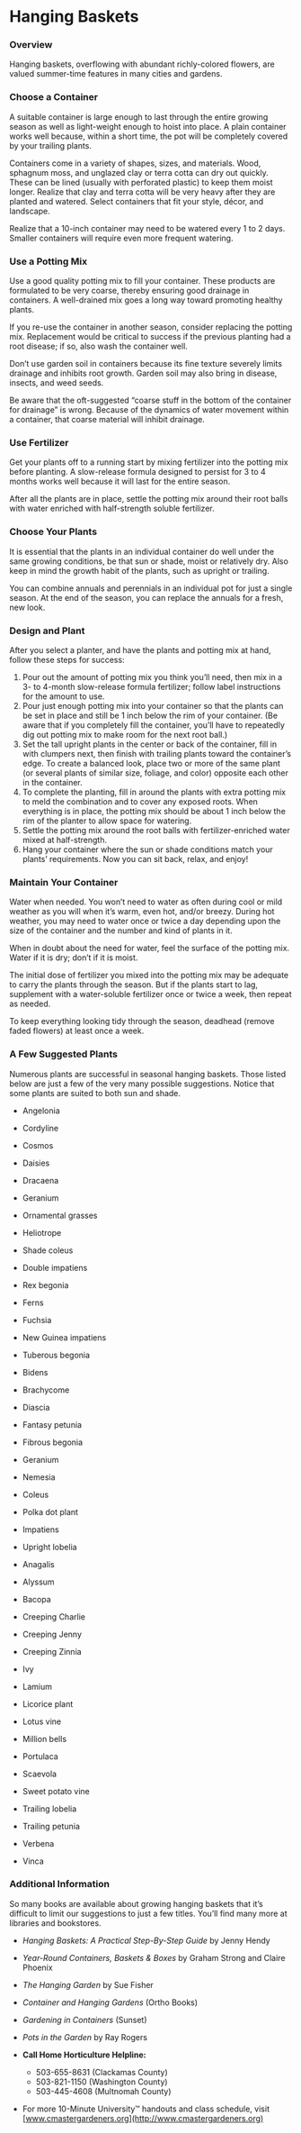# Hanging Baskets

### Overview

Hanging baskets, overflowing with abundant richly-colored flowers, are valued summer-time features in many cities and gardens.

### Choose a Container

A suitable container is large enough to last through the entire growing season as well as light-weight enough to hoist into place. A plain container works well because, within a short time, the pot will be completely covered by your trailing plants.

Containers come in a variety of shapes, sizes, and materials. Wood, sphagnum moss, and unglazed clay or terra cotta can dry out quickly. These can be lined (usually with perforated plastic) to keep them moist longer. Realize that clay and terra cotta will be very heavy after they are planted and watered. Select containers that fit your style, décor, and landscape.

Realize that a 10-inch container may need to be watered every 1 to 2 days. Smaller containers will require even more frequent watering.

### Use a Potting Mix

Use a good quality potting mix to fill your container. These products are formulated to be very coarse, thereby ensuring good drainage in containers. A well-drained mix goes a long way toward promoting healthy plants.

If you re-use the container in another season, consider replacing the potting mix. Replacement would be critical to success if the previous planting had a root disease; if so, also wash the container well.

Don’t use garden soil in containers because its fine texture severely limits drainage and inhibits root growth. Garden soil may also bring in disease, insects, and weed seeds.

Be aware that the oft-suggested “coarse stuff in the bottom of the container for drainage” is wrong. Because of the dynamics of water movement within a container, that coarse material will inhibit drainage.

### Use Fertilizer

Get your plants off to a running start by mixing fertilizer into the potting mix before planting. A slow-release formula designed to persist for 3 to 4 months works well because it will last for the entire season.

After all the plants are in place, settle the potting mix around their root balls with water enriched with half-strength soluble fertilizer.

### Choose Your Plants

It is essential that the plants in an individual container do well under the same growing conditions, be that sun or shade, moist or relatively dry. Also keep in mind the growth habit of the plants, such as upright or trailing.

You can combine annuals and perennials in an individual pot for just a single season. At the end of the season, you can replace the annuals for a fresh, new look.

### Design and Plant

After you select a planter, and have the plants and potting mix at hand, follow these steps for success:

1. Pour out the amount of potting mix you think you’ll need, then mix in a 3- to 4-month slow-release formula fertilizer; follow label instructions for the amount to use.
2. Pour just enough potting mix into your container so that the plants can be set in place and still be 1 inch below the rim of your container. (Be aware that if you completely fill the container, you’ll have to repeatedly dig out potting mix to make room for the next root ball.)
3. Set the tall upright plants in the center or back of the container, fill in with clumpers next, then finish with trailing plants toward the container’s edge. To create a balanced look, place two or more of the same plant (or several plants of similar size, foliage, and color) opposite each other in the container.
4. To complete the planting, fill in around the plants with extra potting mix to meld the combination and to cover any exposed roots. When everything is in place, the potting mix should be about 1 inch below the rim of the planter to allow space for watering.
5. Settle the potting mix around the root balls with fertilizer-enriched water mixed at half-strength.
6. Hang your container where the sun or shade conditions match your plants’ requirements. Now you can sit back, relax, and enjoy!

### Maintain Your Container

Water when needed. You won’t need to water as often during cool or mild weather as you will when it’s warm, even hot, and/or breezy. During hot weather, you may need to water once or twice a day depending upon the size of the container and the number and kind of plants in it.

When in doubt about the need for water, feel the surface of the potting mix. Water if it is dry; don’t if it is moist.

The initial dose of fertilizer you mixed into the potting mix may be adequate to carry the plants through the season. But if the plants start to lag, supplement with a water-soluble fertilizer once or twice a week, then repeat as needed.

To keep everything looking tidy through the season, deadhead (remove faded flowers) at least once a week.

### A Few Suggested Plants

Numerous plants are successful in seasonal hanging baskets. Those listed below are just a few of the very many possible suggestions. Notice that some plants are suited to both sun and shade.


- Angelonia
- Cordyline
- Cosmos
- Daisies
- Dracaena
- Geranium
- Ornamental grasses


- Heliotrope
- Shade coleus
- Double impatiens
- Rex begonia
- Ferns
- Fuchsia
- New Guinea impatiens
- Tuberous begonia


- Bidens
- Brachycome
- Diascia
- Fantasy petunia
- Fibrous begonia


- Geranium
- Nemesia
- Coleus
- Polka dot plant
- Impatiens
- Upright lobelia


- Anagalis
- Alyssum
- Bacopa
- Creeping Charlie
- Creeping Jenny
- Creeping Zinnia
- Ivy
- Lamium
- Licorice plant


- Lotus vine
- Million bells
- Portulaca
- Scaevola
- Sweet potato vine
- Trailing lobelia
- Trailing petunia
- Verbena
- Vinca

### Additional Information

So many books are available about growing hanging baskets that it’s difficult to limit our suggestions to just a few titles. You’ll find many more at libraries and bookstores.

- *Hanging Baskets: A Practical Step-By-Step Guide* by Jenny Hendy
- *Year-Round Containers, Baskets & Boxes* by Graham Strong and Claire Phoenix
- *The Hanging Garden* by Sue Fisher
- *Container and Hanging Gardens* (Ortho Books)
- *Gardening in Containers* (Sunset)
- *Pots in the Garden* by Ray Rogers


- **Call Home Horticulture Helpline:**
  - 503-655-8631 (Clackamas County)
  - 503-821-1150 (Washington County)
  - 503-445-4608 (Multnomah County)
- For more 10-Minute University™ handouts and class schedule, visit [www.cmastergardeners.org](http://www.cmastergardeners.org)
